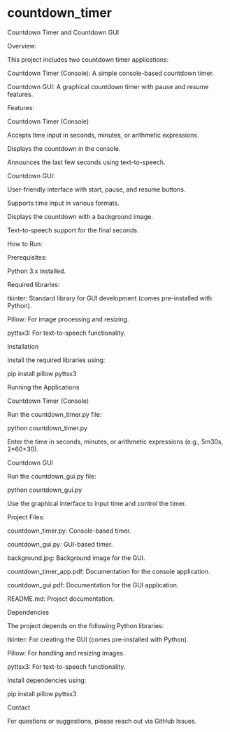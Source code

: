 # countdown_timer
Countdown Timer and Countdown GUI

Overview:

This project includes two countdown timer applications:

Countdown Timer (Console): A simple console-based countdown timer.

Countdown GUI: A graphical countdown timer with pause and resume features.

Features:

Countdown Timer (Console)

Accepts time input in seconds, minutes, or arithmetic expressions.

Displays the countdown in the console.

Announces the last few seconds using text-to-speech.

Countdown GUI:

User-friendly interface with start, pause, and resume buttons.

Supports time input in various formats.

Displays the countdown with a background image.

Text-to-speech support for the final seconds.

How to Run:

Prerequisites:

Python 3.x installed.

Required libraries:

tkinter: Standard library for GUI development (comes pre-installed with Python).

Pillow: For image processing and resizing.

pyttsx3: For text-to-speech functionality.

Installation

Install the required libraries using:

pip install pillow pyttsx3

Running the Applications

Countdown Timer (Console)

Run the countdown_timer.py file:

python countdown_timer.py

Enter the time in seconds, minutes, or arithmetic expressions (e.g., 5m30s, 2*60+30).

Countdown GUI

Run the countdown_gui.py file:

python countdown_gui.py

Use the graphical interface to input time and control the timer.

Project Files:

countdown_timer.py: Console-based timer.

countdown_gui.py: GUI-based timer.

background.jpg: Background image for the GUI.

countdown_timer_app.pdf: Documentation for the console application.

countdown_gui.pdf: Documentation for the GUI application.

README.md: Project documentation.

Dependencies

The project depends on the following Python libraries:

tkinter: For creating the GUI (comes pre-installed with Python).

Pillow: For handling and resizing images.

pyttsx3: For text-to-speech functionality.

Install dependencies using:

pip install pillow pyttsx3

Contact

For questions or suggestions, please reach out via GitHub Issues.

